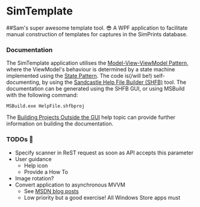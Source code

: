 # SimTemplate
##Sam's super awesome template tool. :sunglasses:
A WPF application to facilitate manual construction of templates for captures in the SimPrints database.

### Documentation
The SimTemplate application utilises the [Model-View-ViewModel Pattern](https://en.wikipedia.org/wiki/Model%E2%80%93view%E2%80%93viewmodel), where the ViewModel's behaviour is determined by a state machine implemented using the [State Pattern](https://en.wikipedia.org/wiki/State_pattern).
The code is(/will be!) self-documenting, by using the [Sandcastle Help File Builder (SHFB)](https://github.com/EWSoftware/SHFB) tool.
The documentation can be generated using the SHFB GUI, or using MSBuild with the following command:
```
MSBuild.exe HelpFile.shfbproj
```
The [Building Projects Outside the GUI](http://ewsoftware.github.io/SHFB/html/8ffc0d37-0215-4609-b6f8-dba53a6c5063.htm) help topic can provide further information on building the documentation.

### TODOs :date:
- Specify scanner in ReST request as soon as API accepts this parameter
- User guidance
  * Help icon
  * Provide a How To
- Image rotation?
- Convert application to asynchronous MVVM
  * See [MSDN blog posts](https://msdn.microsoft.com/en-us/magazine/mt149362?author=Stephen+Cleary)
  * Low priority but a good exercise! All Windows Store apps must 

